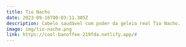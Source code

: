 ```yaml
---
title: Tio Nacho
date: 2023-09-16T00:03:11.305Z
description: Cabelo saudável com poder da geleia real Tio Nacho.
image: img/tio-nacho.png
link: https://cool-banoffee-219fda.netlify.app/#
---
```


